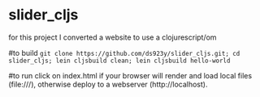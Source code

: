 # slider_cljs

for this project I converted a website to use a clojurescript/om

#to build
`git clone https://github.com/ds923y/slider_cljs.git;
cd slider_cljs;
lein cljsbuild clean;
lein cljsbuild hello-world`

#to run 
click on index.html if your browser will render and load local files (file:///), otherwise deploy to a webserver (http://localhost).



